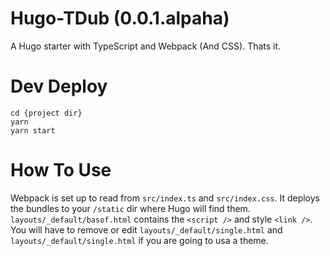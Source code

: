 # Hugo-TDub (0.0.1.alpaha)
A  Hugo starter with TypeScript and Webpack (And CSS). Thats it.

# Dev Deploy

```shell
cd {project dir}
yarn 
yarn start
```

# How To Use

Webpack is set up to read from `src/index.ts` and `src/index.css`. It deploys the bundles to your `/static` dir where Hugo will find them. `layouts/_default/basof.html` contains the `<script />` and style `<link />`. You will have to remove  or edit `layouts/_default/single.html` and `layouts/_default/single.html` if you are going to usa a theme.

